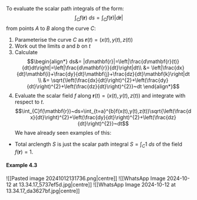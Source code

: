 To evaluate the scalar path integrals of the form:
$$\int_{C}f(\mathbf{r})~ds=\int_{C}f(\mathbf{r})|d\mathbf{r}|$$
from points $A$ to $B$ along the curve $C$:
1) Parameterise the curve $C$ as $\mathbf r(t)=(x(t),y(t),z(t))$
2) Work out the limits $a$ and $b$ on $t$
3) Calculate
$$\begin{align*}
ds&= |d\mathbf{r}|=\left|\frac{d\mathbf{r}(t)}{dt}dt\right|=\left|\frac{d\mathbf{r}}{dt}\right|dt\\
&= \left|\frac{dx}{dt}\mathbf{i}+\frac{dy}{dt}\mathbf{j}+\frac{dz}{dt}\mathbf{k}\right|dt \\
&= \sqrt{\left(\frac{dx}{dt}\right)^{2}+\left(\frac{dy}{dt}\right)^{2}+\left(\frac{dz}{dt}\right)^{2}}~dt
\end{align*}$$
4) Evaluate the scalar field $f$ along $\mathbf r(t)=(x(t),y(t),z(t))$ and integrate with respect to $t$.
$$\int_{C}f(\mathbf{r})~ds=\int_{t=a}^{b}f(x(t),y(t),z(t))\sqrt{\left(\frac{dx}{dt}\right)^{2}+\left(\frac{dy}{dt}\right)^{2}+\left(\frac{dz}{dt}\right)^{2}}~dt$$
We have already seen examples of this:
- Total arclength $S$ is just the scalar path integral $S=\int_{C}1~ds$ of the field $f(\mathbf{r})=1$.
#### Example 4.3
![[Pasted image 20241012131736.png|centre]]
![[WhatsApp Image 2024-10-12 at 13.34.17_5737ef5d.jpg|centre]]
![[WhatsApp Image 2024-10-12 at 13.34.17_da3627bf.jpg|centre]]
